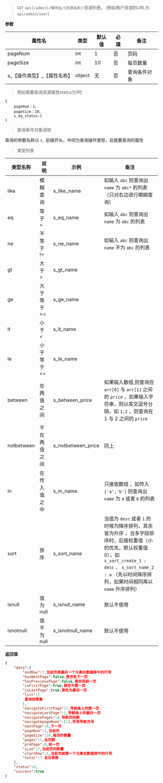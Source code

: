 > `GET` `api[/admin]/模块名/{资源名称}`:资源列表，（例如用户资源的URL为 `api/admin/user`）

**参数**

属性名 | 类型 | 默认值 | 必填 | 备注
---------|----------|---------|----------|---------
pageNum|int|1|否|页码
pageSize|int|10|否|每页数量
s_【操作类型】_【属性名称】|object|无|否|查询条件对象

> 例如需要查询资源属性status为1时

```
{
	pageNum：1，
	pageSize：10，
	s_eq_status:1
}
```

> 查询条件对象说明  

查询的参数名称以 `s_` 前缀开头，中间为查询操作类型，后接要查询的属性  

> 类型列表  

类型名称  | 说明 | 示例 | 备注
---------|----------|---------|---------
like|模糊查询| s_like_name | 如输入 `abc` 则查询出 `name` 为 `abc*` 的列表（只对右边进行模糊查询）
eq|等于 =| s_eq_name | 如输入 `abc` 则查询出 `name` 为 `abc` 的列表
ne|不等于 !=| s_ne_name | 如输入 `abc` 则查询出 `name` 不为 `abc` 的列表
gt|大于 >| s_gt_name |
ge|大于等于 >=| s_ge_name |
lt|小于 <| s_lt_name |
le|小于等于 <=| s_le_name |
between|在两值之间 | s_between_price | 如果输入数组,则查询在 `arr[0]` 与 `arr[1]` 之间的 `price` ，如果输入字符串，则以英文逗号分隔，如 `1,2` ，则查询在 1 与 2 之间的 `price`
notbetween|不在两值之间 | s_notbetween_price | 同上
in|在传入值之中| s_in_name | 只接收数组 ，如传入 `['a','b']` 则查询出 `name` 为 `a` 或者 `b` 的列表
sort|排序| s_sort_name | 当值为 `desc` 或者 `1` 的时候为降序排列，其余皆为升序 ，当多字段排序时，后接权重值（小的优先，默认权重值0），如 `s_sort_create_1 : desc` 、 `s_sort_name_2 : a` （先以时间降序排列，如果时间相同再以 `name` 升序排列）
isnull|值为null| s_isnull_name | 默认不使用
isnotnull|值不为null| s_isnotnull_name | 默认不使用



**返回值**

```json
{
	"data":{
		"endRow":7,当前页面最后一个元素在数据库中的行号
		"hasNextPage":false,是否有下一页
		"hasPreviousPage":false,是否有前一页
		"isFirstPage":true,是否为第一页
		"isLastPage":true,是否为最后一页
		"list":[
		 查询结果集
		],
		"navigateFirstPage":1,导航条上的第一页
		"navigateLastPage":1,导航条上的最后一页
		"navigatePages":8,导航页码数
		"navigatepageNums":[1],所有导航页号
		"nextPage":0,下一页
		"pageNum":1,当前页
		"pageSize":10,每页的数量
		"pages":1,总页数
		"prePage":0,前一页
		"size":7,当前页的数量
		"startRow":1,当前页面第一个元素在数据库中的行号
		"total":7 总记录数
	},
	"status":0,
	"success":true
}
```